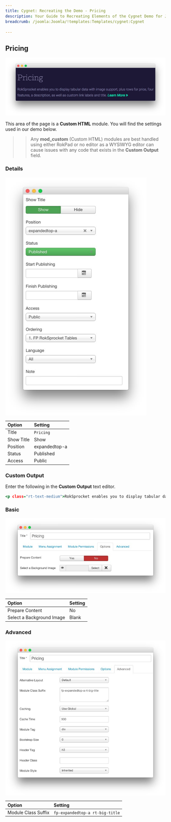 ```yaml
---
title: Cygnet: Recreating the Demo - Pricing
description: Your Guide to Recreating Elements of the Cygnet Demo for Joomla
breadcrumb: /joomla:Joomla/!templates:Templates/cygnet:Cygnet

---
```


Pricing
-----

![Custom HTML](assets/demo_7.jpeg)

This area of the page is a **Custom HTML** module. You will find the settings used in our demo below.

>> Any **mod_custom** (Custom HTML) modules are best handled using either RokPad or no editor as a WYSIWYG editor can cause issues with any code that exists in the **Custom Output** field.

### Details

![Details](assets/demo_8a.jpeg)

| Option      | Setting       |
| :---------- | :----------   |
| Title       | `Pricing`     |
| Show Title  | Show          |
| Position    | expandedtop-a |
| Status      | Published     |
| Access      | Public        |

### Custom Output

Enter the following in the **Custom Output** text editor.

~~~ .html
<p class="rt-text-medium">RokSprocket enables you to display tabular data with image support, plus rows for price, four features, a description, as well as custom link labels and title.<a class="readon3" href="#"> Learn More</a></p>
~~~

### Basic

![Basic](assets/demo_8b.jpeg)

| Option                    | Setting     |
| :----------               | :---------- |
| Prepare Content           | No          |
| Select a Background Image | Blank       |

### Advanced

![Advanced](assets/demo_8c.jpeg)

| Option              | Setting                         |
| :----------         | :----------                     |
| Module Class Suffix | `fp-expandedtop-a rt-big-title` |